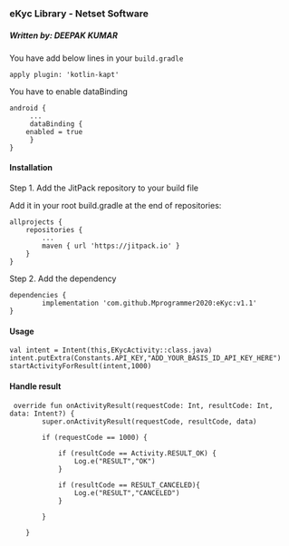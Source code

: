 ### eKyc Library - Netset Software
##### Written by: DEEPAK KUMAR

You have add below lines in your ```build.gradle``` 
```
apply plugin: 'kotlin-kapt'
```
You have to enable dataBinding
```
android {
     ...	
     dataBinding {
  	enabled = true
     }
}

```

#### Installation

Step 1. Add the JitPack repository to your build file

Add it in your root build.gradle at the end of repositories:

	allprojects {
		repositories {
			...
			maven { url 'https://jitpack.io' }
		}
	}

Step 2. Add the dependency

	dependencies {
	        implementation 'com.github.Mprogrammer2020:eKyc:v1.1'
	}

#### Usage

 ```
val intent = Intent(this,EKycActivity::class.java)
intent.putExtra(Constants.API_KEY,"ADD_YOUR_BASIS_ID_API_KEY_HERE")
startActivityForResult(intent,1000)
 ```

#### Handle result
```
 override fun onActivityResult(requestCode: Int, resultCode: Int, data: Intent?) {
        super.onActivityResult(requestCode, resultCode, data)

        if (requestCode == 1000) {

            if (resultCode == Activity.RESULT_OK) {
                Log.e("RESULT","OK")
            }

            if (resultCode == RESULT_CANCELED){
                Log.e("RESULT","CANCELED")
            }

        }

    }
```

